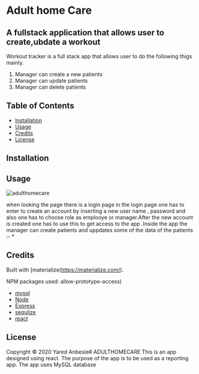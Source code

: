 # Adult home Care


## A fullstack application that allows user to create,ubdate a workout 

Workout tracker is a full stack app that allows user to do the following thigs mainly.
1. Manager  can create a new patients
2. Manager  can update  patients 
3. Manager can delete patients 

## Table of Contents

* [Installation](#installation)
* [Usage](#usage)
* [Credits](#credits)
* [License](#license)

## Installation



## Usage 



![adulthomecare](daaya.gif)

when looking the page there is a login page in the login page one has to enter to create an account by inserting  a new user name , password and also one has to choose role as emplooye or manager.After the new account is created one has to use this to get access to the app .Inside the app the manager can create patients and uppdates some of the data of  the patients  :-
*

## Credits

Built with [materialize(https://materialize.com/).

NPM packages used: 
allow-prototype-access)
* [mysql](https://www.npmjs.com/package/mysql)
* [Node ]("")
* [Express](https://www.npmjs.com/package/express)
* [sequlize]("")
* [react]("")


## License

Copyright © 2020 Yared Anbesie# ADULTHOMECARE
This is an app designed using react. The purpose of the app is to be used as a reporting app. The app uses MySQL database 
